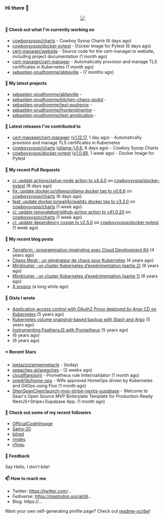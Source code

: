 ### Hi there 👋

<p align="center"><img src="https://github-readme-stats.vercel.app/api?username=sebastien-prudhomme&show_icons=true&locale=en"/></p>

#### 👷 Check out what I'm currently working on

- [cowboysysop/charts](https://github.com/cowboysysop/charts) - Cowboy Sysop Charts (6 days ago)
- [cowboysysop/docker-pytest](https://github.com/cowboysysop/docker-pytest) - Docker Image for Pytest (6 days ago)
- [cert-manager/website](https://github.com/cert-manager/website) - Source code for the cert-manager.io website, including project documentation (1 month ago)
- [cert-manager/cert-manager](https://github.com/cert-manager/cert-manager) - Automatically provision and manage TLS certificates in Kubernetes (1 month ago)
- [sebastien-prudhomme/abbeville](https://github.com/sebastien-prudhomme/abbeville) -  (7 months ago)

#### 🌱 My latest projects

- [sebastien-prudhomme/abbeville](https://github.com/sebastien-prudhomme/abbeville) - 
- [sebastien-prudhomme/kitchen-chaos-godot](https://github.com/sebastien-prudhomme/kitchen-chaos-godot) - 
- [sebastien-prudhomme/test-pushprox](https://github.com/sebastien-prudhomme/test-pushprox) - 
- [sebastien-prudhomme/frontendmentor](https://github.com/sebastien-prudhomme/frontendmentor) - 
- [sebastien-prudhomme/test-amplication](https://github.com/sebastien-prudhomme/test-amplication) - 

#### 🔭 Latest releases I've contributed to

- [cert-manager/cert-manager](https://github.com/cert-manager/cert-manager) ([v1.12.17](https://github.com/cert-manager/cert-manager/releases/tag/v1.12.17), 1 day ago) - Automatically provision and manage TLS certificates in Kubernetes
- [cowboysysop/charts](https://github.com/cowboysysop/charts) ([ollama-1.6.6](https://github.com/cowboysysop/charts/releases/tag/ollama-1.6.6), 6 days ago) - Cowboy Sysop Charts
- [cowboysysop/docker-pytest](https://github.com/cowboysysop/docker-pytest) ([v1.0.68](https://github.com/cowboysysop/docker-pytest/releases/tag/v1.0.68), 1 week ago) - Docker Image for Pytest

#### 🔨 My recent Pull Requests

- [ci: update actions/setup-node action to v4.4.0](https://github.com/cowboysysop/docker-pytest/pull/483) on [cowboysysop/docker-pytest](https://github.com/cowboysysop/docker-pytest) (6 days ago)
- [fix: update docker.io/ollama/ollama docker tag to v0.6.6](https://github.com/cowboysysop/charts/pull/878) on [cowboysysop/charts](https://github.com/cowboysysop/charts) (6 days ago)
- [feat: update docker.io/wait4x/wait4x docker tag to v3.3.0](https://github.com/cowboysysop/charts/pull/877) on [cowboysysop/charts](https://github.com/cowboysysop/charts) (1 week ago)
- [ci: update renovatebot/github-action action to v41.0.20](https://github.com/cowboysysop/charts/pull/876) on [cowboysysop/charts](https://github.com/cowboysysop/charts) (1 week ago)
- [ci: update dependency cosign to v2.5.0](https://github.com/cowboysysop/docker-pytest/pull/482) on [cowboysysop/docker-pytest](https://github.com/cowboysysop/docker-pytest) (1 week ago)

#### 📜 My recent blog posts

- [Terraform : programmation impérative avec Cloud Development Kit](https://www.cowboysysop.com/post/terraform-programmation-imperative-avec-cloud-development-kit/) (4 years ago)
- [Chaos Mesh : un générateur de chaos pour Kubernetes](https://www.cowboysysop.com/post/chaos-mesh-un-generateur-de-chaos-pour-kubernetes/) (4 years ago)
- [Minikluster : un cluster Kubernetes d’expérimentation (partie 2)](https://www.cowboysysop.com/post/minikluster-un-cluster-kubernetes-d-experimentation-partie-2/) (6 years ago)
- [Minikluster : un cluster Kubernetes d’expérimentation (partie 1)](https://www.cowboysysop.com/post/minikluster-un-cluster-kubernetes-d-experimentation-partie-1/) (6 years ago)
- [À propos](https://www.cowboysysop.com/page/a-propos/) (a long while ago)

#### 📓 Gists I wrote

- [Application access control with OAuth2 Proxy deployed by Argo CD on Kubernetes](https://gist.github.com/c90af146c465305087d5f5a55990ca71) (5 years ago)
- [Kubernetes volume snapshot-based backup with Stash and Argo](https://gist.github.com/c53e870dc6b4987fefa4c36ea9f1187c) (5 years ago)
- [Instrumenting FeathersJS with Prometheus](https://gist.github.com/93ab307c8c03a9c5fdb1ff728f413855) (5 years ago)
- [](https://gist.github.com/9827398f4f792569e56351ac56e80b80) (6 years ago)
- [](https://gist.github.com/064f0ea019c9ff37b71ebc023c0a0c6b) (6 years ago)

#### ⭐ Recent Stars

- [jpetazzo/ampernetacle](https://github.com/jpetazzo/ampernetacle) -  (today)
- [speaches-ai/speaches](https://github.com/speaches-ai/speaches) -  (2 weeks ago)
- [cloudflare/pint](https://github.com/cloudflare/pint) - Prometheus rule linter/validator (1 month ago)
- [onedr0p/home-ops](https://github.com/onedr0p/home-ops) - Wife approved HomeOps driven by Kubernetes and GitOps using Flux (1 month ago)
- [ShenSeanChen/launch-mvp-stripe-nextjs-supabase](https://github.com/ShenSeanChen/launch-mvp-stripe-nextjs-supabase) - Welcome to Sean&#39;s Open Source MVP Boilerplate Template for Production-Ready NextJS&#43;Stripe&#43;Supabase App. (1 month ago)

#### 👯 Check out some of my recent followers

- [OfficialCodeVoyage](https://github.com/OfficialCodeVoyage)
- [Sams-20](https://github.com/Sams-20)
- [bilred](https://github.com/bilred)
- [rmdes](https://github.com/rmdes)
- [n1ngu](https://github.com/n1ngu)

#### 💬 Feedback

Say Hello, I don't bite!

#### 📫 How to reach me

- Twitter: https://twitter.com/...
- Fediverse: https://mastodon.social/@...
- Blog: https://...

Want your own self-generating profile page? Check out [readme-scribe](https://github.com/muesli/readme-scribe)!
